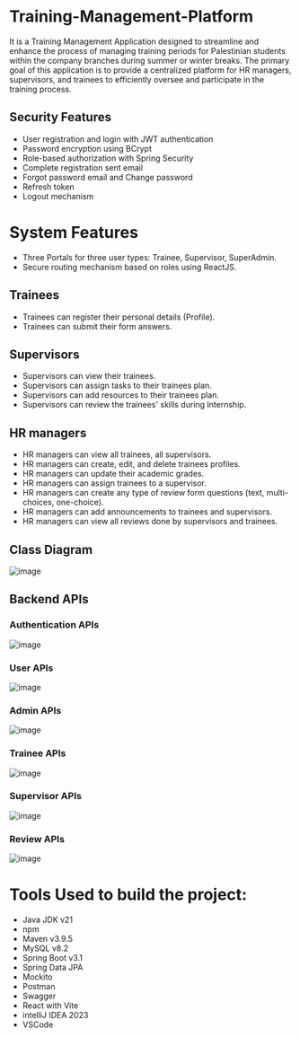 # Training-Management-Platform
It is a Training Management Application designed to streamline and enhance the process of managing training periods for Palestinian students within the company branches during summer or winter breaks.
The primary goal of this application is to provide a centralized platform for HR managers, supervisors, and trainees to efficiently oversee and participate in the training process.


## Security Features
- User registration and login with JWT authentication
- Password encryption using BCrypt
- Role-based authorization with Spring Security
- Complete registration sent email
- Forgot password email and Change password
- Refresh token
- Logout mechanism

# System Features

- Three Portals for three user types: Trainee, Supervisor, SuperAdmin.
- Secure routing mechanism based on roles using ReactJS.
  
## Trainees
- Trainees can register their personal details (Profile).
- Trainees can submit their form answers.
  
## Supervisors
- Supervisors can view their trainees.
- Supervisors can assign tasks to their trainees plan.
- Supervisors can add resources to their trainees plan.
- Supervisors can review the trainees' skills during Internship.
  
## HR managers
- HR managers can view all trainees, all supervisors.
- HR managers can create, edit, and delete trainees profiles.
- HR managers can update their academic grades.
- HR managers can assign trainees to a supervisor.
- HR managers can create any type of review form questions (text, multi-choices, one-choice).
- HR managers can add announcements to trainees and supervisors.
- HR managers can view all reviews done by supervisors and trainees.
  

## Class Diagram
![image](https://github.com/Abdelrahman-Abuhelal/Training-Management-Platform/assets/77440941/5ad7e3d8-f3db-44de-921f-f68f4ce6bc51)


## Backend APIs
### Authentication APIs
![image](https://github.com/Abdelrahman-Abuhelal/Training-Management-Platform/assets/77440941/5422ec0d-2c5d-4366-9d46-f6f708332899)
### User APIs
![image](https://github.com/Abdelrahman-Abuhelal/Training-Management-Platform/assets/77440941/e5b80152-52e1-4496-a735-7072259f7a17)
### Admin APIs
![image](https://github.com/Abdelrahman-Abuhelal/Training-Management-Platform/assets/77440941/95e72d91-75fb-442b-8cd9-9aca485ae565)
### Trainee APIs
![image](https://github.com/Abdelrahman-Abuhelal/Training-Management-Platform/assets/77440941/4d2457ff-5282-464d-b024-e47aa2106c5a)
### Supervisor APIs
![image](https://github.com/Abdelrahman-Abuhelal/Training-Management-Platform/assets/77440941/72e331c5-9ce4-462e-ab8d-d3a03b37db11)
### Review APIs
![image](https://github.com/Abdelrahman-Abuhelal/Training-Management-Platform/assets/77440941/a2438033-9e7c-457f-bc35-af06aed3786d)


# Tools Used to build the project: 
- Java JDK v21
- npm 
- Maven v3.9.5
- MySQL v8.2
- Spring Boot v3.1
- Spring Data JPA
- Mockito 
- Postman
- Swagger 
- React with Vite
- intelliJ IDEA 2023
- VSCode


